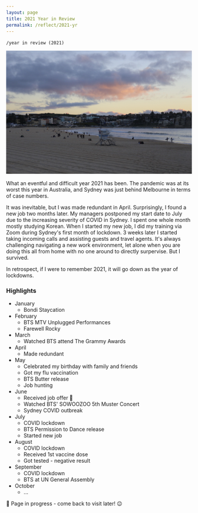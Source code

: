 ```yaml
---
layout: page
title: 2021 Year in Review
permalink: /reflect/2021-yr
---
```


`/year in review (2021)`


<img src="/assets/2021-01-bondi-1.jpg" alt="Bondi Beach during sunset">


What an eventful and difficult year 2021 has been. The pandemic was at its worst this year in Australia, and Sydney was just behind Melbourne in terms of case numbers. 

It was inevitable, but I was made redundant in April. Surprisingly, I found a new job two months later. My managers postponed my start date to July due to the increasing severity of COVID in Sydney. I spent one whole month mostly studying Korean. When I started my new job, I did my training via Zoom during Sydney's first month of lockdown. 3 weeks later I started taking incoming calls and assisting guests and travel agents. It's always challenging navigating a new work environment, let alone when you are doing this all from home with no one around to directly surpervise. But I survived. 

In retrospect, if I were to remember 2021, it will go down as the year of lockdowns. 


### Highlights

- January
  - Bondi Staycation
- February
  - BTS MTV Unplugged Performances
  - Farewell Rocky
- March
  - Watched BTS attend The Grammy Awards
- April
  - Made redundant
- May
  - Celebrated my birthday with family and friends
  - Got my flu vaccination
  - BTS Butter release
  - Job hunting
- June
  - Received job offer 🎉
  - Watched BTS' SOWOOZOO 5th Muster Concert
  - Sydney COVID outbreak
- July
  - COVID lockdown
  - BTS Permission to Dance release
  - Started new job
- August
  - COVID lockdown
  - Received 1st vaccine dose
  - Got tested - negative result
- September
  - COVID lockdown
  - BTS at UN General Assembly
- October
  - ...

🚧 Page in progress - come back to visit later! 😉 

<style>
  .wrapper {
    max-width: 58em;
  }
</style>